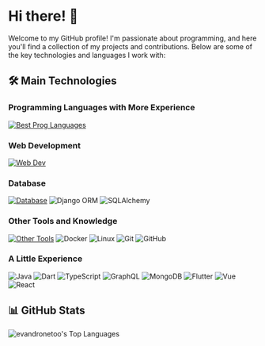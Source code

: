 # Hi there! 👋

Welcome to my GitHub profile! I'm passionate about programming, and here you'll find a collection of my projects and contributions. Below are some of the key technologies and languages I work with:

## 🛠️ Main Technologies

### Programming Languages with More Experience
[![Best Prog Languages](https://skillicons.dev/icons?i=django,javascript)](https://skillicons.dev)

### Web Development
[![Web Dev](https://skillicons.dev/icons?i=python,fastapi,html,css,bootstrap)](https://skillicons.dev)

### Database
[![Database](https://skillicons.dev/icons?i=postgres,redis,sqlite)](https://skillicons.dev)
![Django ORM](https://img.shields.io/badge/Django_ORM-092E20?style=for-the-badge&logo=django&logoColor=white)
![SQLAlchemy](https://img.shields.io/badge/SQLAlchemy-0F4B6F?style=for-the-badge&logo=sqlalchemy&logoColor=white)


### Other Tools and Knowledge
[![Other Tools](https://skillicons.dev/icons?i=docker,linux,git,github,postman,vscode)](https://skillicons.dev)
![Docker](https://img.shields.io/badge/Docker-2496ED?style=for-the-badge&logo=docker&logoColor=white)
![Linux](https://img.shields.io/badge/Linux-FCC624?style=for-the-badge&logo=linux&logoColor=black)
![Git](https://img.shields.io/badge/Git-F05032?style=for-the-badge&logo=git&logoColor=white)
![GitHub](https://img.shields.io/badge/GitHub-181717?style=for-the-badge&logo=github&logoColor=white)

### A Little Experience
![Java](https://img.shields.io/badge/Java-007396?style=for-the-badge&logo=java&logoColor=white)
![Dart](https://img.shields.io/badge/Dart-0175C2?style=for-the-badge&logo=dart&logoColor=white)
![TypeScript](https://img.shields.io/badge/TypeScript-007ACC?style=for-the-badge&logo=typescript&logoColor=white)
![GraphQL](https://img.shields.io/badge/GraphQL-E10098?style=for-the-badge&logo=graphql&logoColor=white)
![MongoDB](https://img.shields.io/badge/MongoDB-47A248?style=for-the-badge&logo=mongodb&logoColor=white)
![Flutter](https://img.shields.io/badge/Flutter-02569B?style=for-the-badge&logo=flutter&logoColor=white)
![Vue](https://img.shields.io/badge/Vue-0175C2?style=for-the-badge&logo=vue&logoColor=white)
![React](https://img.shields.io/badge/React-0175C2?style=for-the-badge&logo=react&logoColor=white)


## 📊 GitHub Stats
![evandronetoo's Top Languages](https://github-readme-stats.vercel.app/api/top-langs/?username=evandronetoo&theme=vue-dark&show_icons=true&hide_border=true&layout=compact)
